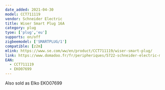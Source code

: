 ```yaml
---
date_added: 2021-04-30
model: CCT711119
vendor: Schneider Electric 
title: Wiser Smart Plug 16A
category: plug
tyoe: ['plug','eu']
supports: on/off
zigbeemodel: ['SMARTPLUG/1']
compatible: [z2m]
mlink: https://www.se.com/ww/en/product/CCT711119/wiser-smart-plug/
link: https://www.domadoo.fr/fr/peripheriques/5722-schneider-electric-micromodule-interrupteur-eclairage-connecte-zigbee-30-wiser-3606481048172.html
EAN:
  - CCT711119
  - EKO07699
---
```

Also sold as Elko EKO07699